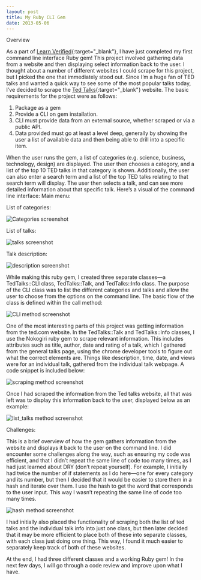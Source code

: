 ```yaml
---
layout: post
title: My Ruby CLI Gem
date: 2013-05-06 
---
```


Overview

As a part of [Learn Verified](https://learn.co/){:target="_blank"}, I have just completed my first command line interface Ruby gem! This project involved gathering data from a website and then displaying select information back to the user. I thought about a number of different websites I could scrape for this project, but I picked the one that immediately stood out. Since I’m a huge fan of TED talks and wanted a quick way to see some of the most popular talks today, I’ve decided to scrape the [Ted Talks](https://www.ted.com/talks){:target="_blank"} website. The basic requirements for the project were as follows: 

1.	Package as a gem
2.	Provide a CLI on gem installation.
3.	CLI must provide data from an external source, whether scraped or via a public API.
4.	Data provided must go at least a level deep, generally by showing the user a list of available data and then being able to drill into a specific item.

When the user runs the gem, a list of categories (e.g. science, business, technology, design) are displayed. The user then chooses a category, and a list of the top 10 TED talks in that category is shown. Additionally, the user can also enter a search term and a list of the top TED talks relating to that search term will display. The user then selects a talk, and can see more detailed information about that specific talk. Here’s a visual of the command line interface:
Main menu:

List of categories:

![Categories screenshot](/images/categories.jpg)

List of talks:

![talks screenshot](/images/talks.jpg)

Talk description:

![description screenshot](/images/description.jpg)

While making this ruby gem, I created three separate classes—a TedTalks::CLI class, TedTalks::Talk, and TedTalks::Info class. The purpose of the CLI class was to list the different categories and talks and allow the user to choose from the options on the command line. The basic flow of the class is defined within the call method:

![CLI method screenshot](/images/cli.jpg)

One of the most interesting parts of this project was getting information from the ted.com website. In the TedTalks::Talk and TedTalks::Info classes, I use the Nokogiri ruby gem to scrape relevant information. This includes attributes such as title, author, date and rating of a talk, which I gathered from the general talks page, using the chrome developer tools to figure out what the correct elements are. Things like description, time, date, and views were for an individual talk, gathered from the individual talk webpage. A code snippet is included below: 

![scraping method screenshot](/images/scrape.jpg)


Once I had scraped the information from the Ted talks website, all that was left was to display this information back to the user, displayed below as an example: 

![list_talks method screenshot](/images/list_talks.jpg)

Challenges:

This is a brief overview of how the gem gathers information from the website and displays it back to the user on the command line. I did encounter some challenges along the way, such as ensuring my code was efficient, and that I didn’t repeat the same line of code too many times, as I had just learned about DRY (don’t repeat yourself). For example, I initially had twice the number of if statements as I do here—one for every category and its number, but then I decided that it would be easier to store them in a hash and iterate over them. I use the hash to get the word that corresponds to the user input. This way I wasn’t repeating the same line of code too many times.

![hash method screenshot](/images/hash.jpg)


I had initially also placed the functionality of scraping both the list of ted talks and the individual talk info into just one class, but then later decided that it may be more efficient to place both of these into separate classes, with each class just doing one thing. This way, I found it much easier to separately keep track of both of these websites. 

At the end, I had three different classes and a working Ruby gem! In the next few days, I will go through a code review and improve upon what I have.   
